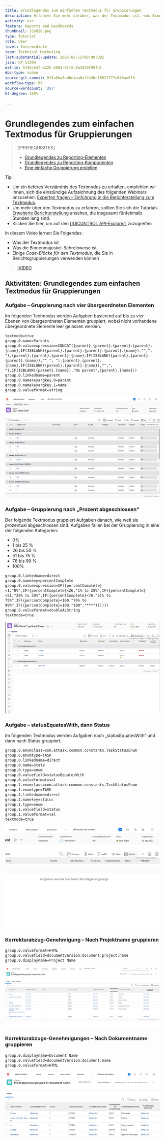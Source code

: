 ```yaml
---
title: Grundlegendes zum einfachen Textmodus für Gruppierungen
description: Erfahren Sie mehr darüber, was der Textmodus ist, was Binnenmajuskeln sind und welche grundlegenden Textmodi Sie in Berichtsgruppierungen in Workfront verwenden können.
activity: use
feature: Reports and Dashboards
thumbnail: 336820.png
type: Tutorial
role: User
level: Intermediate
team: Technical Marketing
last-substantial-update: 2025-08-12T00:00:00Z
jira: KT-11369
exl-id: 5f45c64f-a22b-4983-91fd-9a1939f99fb1
doc-type: video
source-git-commit: 9f5a6ba3ad6e4aa0af2b3bc18522777c646ae6f3
workflow-type: ht
source-wordcount: '287'
ht-degree: 100%

---
```


# Grundlegendes zum einfachen Textmodus für Gruppierungen

>[!PREREQUISITES]
>
>* [Grundlegendes zu Reporting-Elementen](https://experienceleague.adobe.com/docs/workfront-learn/tutorials-workfront/reporting/basic-reporting/reporting-elements.html?lang=de)
>* [Grundlegendes zu Reporting-Komponenten](https://experienceleague.adobe.com/docs/workfront-learn/tutorials-workfront/reporting/basic-reporting/reporting-components.html?lang=de)
>* [Eine einfache Gruppierung erstellen](https://experienceleague.adobe.com/docs/workfront-learn/tutorials-workfront/reporting/basic-reporting/create-a-basic-grouping.html?lang=de)


>[!TIP]
>
>* Um ein tieferes Verständnis des Textmodus zu erhalten, empfehlen wir Ihnen, sich die einstündige Aufzeichnung des folgenden Webinars anzusehen: [Experten fragen – Einführung in die Berichterstellung zum Textmodus](https://experienceleague.adobe.com/de/docs/events/classics/reporting-and-dashboards/introduction-to-text-mode-reporting).
>* Um mehr über den Textmodus zu erfahren, sollten Sie sich die Tutorials [Erweiterte Berichterstellung](https://experienceleague.adobe.com/docs/workfront-learn/tutorials-workfront/reporting/advanced-reporting/welcome-to-advanced-reporting.html?lang=de) ansehen, die insgesamt fünfeinhalb Stunden lang sind.
>* Klicken Sie hier, um auf den [[!UICONTROL API-Explorer]](https://developer.adobe.com/workfront/api-explorer/) zuzugreifen

In diesem Video lernen Sie Folgendes:

* Was der Textmodus ist
* Was die Binnenmajuskel-Schreibweise ist
* Einige _Code-Blöcke für den Textmodus_, die Sie in Berichtsgruppierungen verwenden können

>[!VIDEO](https://video.tv.adobe.com/v/3410641/?quality=12&learn=on)

## Aktivitäten: Grundlegendes zum einfachen Textmodus für Gruppierungen

### Aufgabe – Gruppierung nach vier übergeordneten Elementen

Im folgenden Textmodus werden Aufgaben basierend auf bis zu vier Ebenen von übergeordneten Elementen gruppiert, wobei nicht vorhandene übergeordnete Elemente leer gelassen werden.

```
textmode=true
group.0.name=Parents
group.0.valueexpression=CONCAT({parent}.{parent}.{parent}.{parent}.{name},IF(ISBLANK({parent}.{parent}.{parent}.{parent}.{name}),"",", "),{parent}.{parent}.{parent}.{name},IF(ISBLANK({parent}.{parent}.{parent}.{name}),"",", "),{parent}.{parent}.{name},IF(ISBLANK({parent}.{parent}.{name}),"",", "),IF(ISBLANK({parent}.{name}),"No parent",{parent}.{name}))
group.0.linkedname=parent
group.0.namekeyargkey.0=parent
group.0.namekeyargkey.1=name
group.0.valueformat=string
```

![Ein Screenshot mit Projektaufgaben, die nach vier übergeordneten Elementen gruppiert sind](assets/4-parents-grouping.png)


### Aufgabe – Gruppierung nach „Prozent abgeschlossen“

Der folgende Textmodus gruppiert Aufgaben danach, wie weit sie prozentual abgeschlossen sind. Aufgaben fallen bei der Gruppierung in eine der folgenden Kategorien:

* 0%
* 1 bis 25 %
* 26 bis 50 %
* 51 bis 75 %
* 76 bis 99 %
* 100%

```
group.0.linkedname=direct
group.0.namekey=percentComplete
group.0.valueexpression=IF({percentComplete}<1,"0%",IF({percentComplete}<26,"1% to 25%",IF({percentComplete}<51,"26% to 50%",IF({percentComplete}<76,"51% to 75%",IF({percentComplete}<100,"76% to 99%",IF({percentComplete}=100,"100","***"))))))
group.0.valueformat=doubleAsString
textmode=true
```

![Ein Screenshot mit Projektaufgaben, die danach gruppiert sind, wie weit sie prozentual abgeschlossen sind](assets/percent-complete-grouping.png)

### Aufgabe – statusEquatesWith, dann Status

Im folgenden Textmodus werden Aufgaben nach „statusEquatesWith“ und dann nach Status gruppiert.

```
group.0.enumclass=com.attask.common.constants.TaskStatusEnum
group.0.enumtype=TASK
group.0.linkedname=direct
group.0.name=State
group.0.type=enum
group.0.valuefield=statusEquatesWith
group.0.valueformat=val
group.1.enumclass=com.attask.common.constants.TaskStatusEnum
group.1.enumtype=TASK
group.1.linkedname=direct
group.1.namekey=status
group.1.type=enum
group.1.valuefield=status
group.1.valueformat=val
textmode=true
```

![Ein Screenshot mit Projektaufgaben, die nach „statusEquatesWith“ gruppiert sind](assets/status-equates-with.png)


### Korrekturabzug-Genehmigung – Nach Projektname gruppieren

```
group.0.valueformat=HTML
group.0.valuefield=documentVersion:document:project:name
group.0.displayname=Project Name
```

![Ein Screenshot mit Korrekturabzug-Genehmigungen, die nach Projektname gruppiert sind](assets/proof-approvals-grouped-by-project-name.png)


### Korrekturabzugs-Genehmigungen – Nach Dokumentname gruppieren

```
group.0.displayname=Document Name
group.0.valuefield=documentVersion:document:name
group.0.valueformat=HTML
```

![Ein Screenshot mit Korrekturabzugs-Genehmigungen, die nach Projektname gruppiert sind](assets/proof-approvals-grouped-by-doc-name.png)

